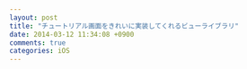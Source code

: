 ```yaml
---
layout: post
title: "チュートリアル画面をきれいに実装してくれるビューライブラリ"
date: 2014-03-12 11:34:08 +0900
comments: true
categories: iOS
---
```



<div class="github-widget" data-repo="MatthewYork/MYBlurIntroductionView"></div>
